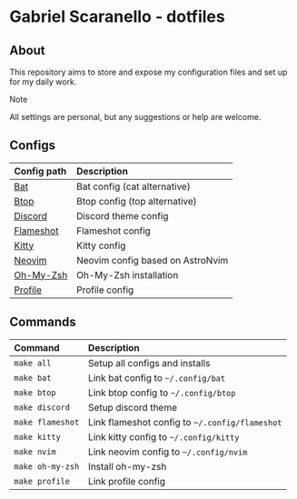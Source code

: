 # Gabriel Scaranello - dotfiles

## About

This repository aims to store and expose my configuration files and set up for my daily work.

> [!NOTE]  
> All settings are personal, but any suggestions or help are welcome.

## Configs

| Config path                     | Description                      |
| :--                             | :--                              |
| [Bat](./config/bat)             | Bat config (cat alternative)     |
| [Btop](./config/btop)           | Btop config (top alternative)    |
| [Discord](./config/discord)     | Discord theme config             |
| [Flameshot](./config/flameshot) | Flameshot config                 |
| [Kitty](./config/kitty)         | Kitty config                     |
| [Neovim](./config/nvim)         | Neovim config based on AstroNvim |
| [Oh-My-Zsh](./config/oh-my-zsh) | Oh-My-Zsh installation           |
| [Profile](./config/profile)     | Profile config                   |

## Commands

| Command          | Description                                    |
| :--              | :--                                            |
| `make all`       | Setup all configs and installs                 |
| `make bat`       | Link bat config to `~/.config/bat`             |
| `make btop`      | Link btop config to `~/.config/btop`           |
| `make discord`   | Setup discord theme                            |
| `make flameshot` | Link flameshot config to `~/.config/flameshot` |
| `make kitty`     | Link kitty config to `~/.config/kitty`         |
| `make nvim`      | Link neovim config to `~/.config/nvim`         |
| `make oh-my-zsh` | Install oh-my-zsh                              |
| `make profile`   | Link profile config                            |
